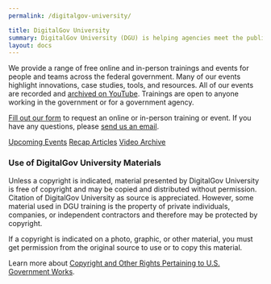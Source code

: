 ```yaml
---
permalink: /digitalgov-university/

title: DigitalGov University
summary: DigitalGov University (DGU) is helping agencies meet the public’s 21st century digital expectations by providing a platform for federal agencies to share innovations, offer case-studies, host summits and workshops and connect with each other.
layout: docs
---
```


We provide a range of free online and in-person trainings and events for people and teams across the federal government. Many of our events highlight innovations, case studies, tools, and resources. All of our events are recorded and [archived on YouTube](https://www.youtube.com/c/digitalgov). Trainings are open to anyone working in the government or for a government agency.

[Fill out our form](https://www.digitalgov.gov/digitalgov-university/digitalgov-university-event-and-training-request-form/) to request an online or in-person training or event. If you have any questions, please [send us an email](mailto:DigitalGovU@gsa.gov).

<a class="button" href="https://www.digitalgov.gov/events/">Upcoming Events</a> <a class="button" href="https://www.digitalgov.gov/tag/recap/">Recap Articles</a> <a class="button" href="https://www.youtube.com/c/digitalgov">Video Archive</a>

### Use of DigitalGov University Materials

Unless a copyright is indicated, material presented by DigitalGov University is free of copyright and may be copied and distributed without permission. Citation of DigitalGov University as source is appreciated. However, some material used in DGU training is the property of private individuals, companies, or independent contractors and therefore may be protected by copyright.

If a copyright is indicated on a photo, graphic, or other material, you must get permission from the original source to use or to copy this material.

Learn more about [Copyright and Other Rights Pertaining to U.S. Government Works](http://www.usa.gov/copyright.shtml).
